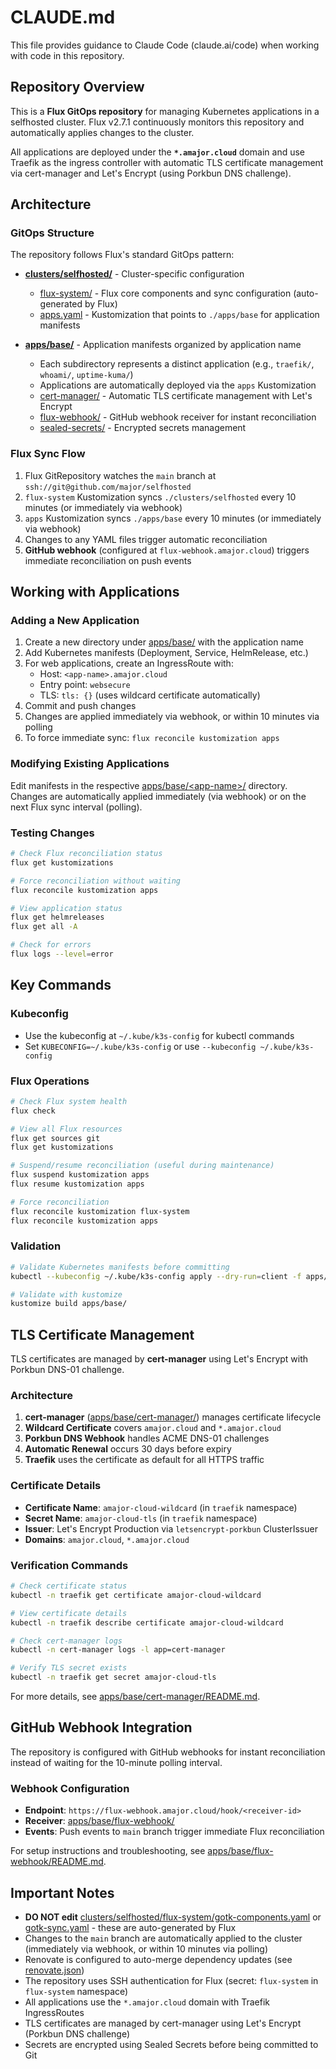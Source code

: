 # CLAUDE.md

This file provides guidance to Claude Code (claude.ai/code) when working with code in this repository.

## Repository Overview

This is a **Flux GitOps repository** for managing Kubernetes applications in a selfhosted cluster. Flux v2.7.1 continuously monitors this repository and automatically applies changes to the cluster.

All applications are deployed under the **`*.amajor.cloud`** domain and use Traefik as the ingress controller with automatic TLS certificate management via cert-manager and Let's Encrypt (using Porkbun DNS challenge).

## Architecture

### GitOps Structure

The repository follows Flux's standard GitOps pattern:

- **[clusters/selfhosted/](clusters/selfhosted/)** - Cluster-specific configuration
  - [flux-system/](clusters/selfhosted/flux-system/) - Flux core components and sync configuration (auto-generated by Flux)
  - [apps.yaml](clusters/selfhosted/apps.yaml) - Kustomization that points to `./apps/base` for application manifests

- **[apps/base/](apps/base/)** - Application manifests organized by application name
  - Each subdirectory represents a distinct application (e.g., `traefik/`, `whoami/`, `uptime-kuma/`)
  - Applications are automatically deployed via the `apps` Kustomization
  - [cert-manager/](apps/base/cert-manager/) - Automatic TLS certificate management with Let's Encrypt
  - [flux-webhook/](apps/base/flux-webhook/) - GitHub webhook receiver for instant reconciliation
  - [sealed-secrets/](apps/base/sealed-secrets/) - Encrypted secrets management

### Flux Sync Flow

1. Flux GitRepository watches the `main` branch at `ssh://git@github.com/major/selfhosted`
2. `flux-system` Kustomization syncs `./clusters/selfhosted` every 10 minutes (or immediately via webhook)
3. `apps` Kustomization syncs `./apps/base` every 10 minutes (or immediately via webhook)
4. Changes to any YAML files trigger automatic reconciliation
5. **GitHub webhook** (configured at `flux-webhook.amajor.cloud`) triggers immediate reconciliation on push events

## Working with Applications

### Adding a New Application

1. Create a new directory under [apps/base/](apps/base/) with the application name
2. Add Kubernetes manifests (Deployment, Service, HelmRelease, etc.)
3. For web applications, create an IngressRoute with:
   - Host: `<app-name>.amajor.cloud`
   - Entry point: `websecure`
   - TLS: `tls: {}` (uses wildcard certificate automatically)
4. Commit and push changes
5. Changes are applied immediately via webhook, or within 10 minutes via polling
6. To force immediate sync: `flux reconcile kustomization apps`

### Modifying Existing Applications

Edit manifests in the respective [apps/base/\<app-name\>/](apps/base/) directory. Changes are automatically applied immediately (via webhook) or on the next Flux sync interval (polling).

### Testing Changes

```bash
# Check Flux reconciliation status
flux get kustomizations

# Force reconciliation without waiting
flux reconcile kustomization apps

# View application status
flux get helmreleases
flux get all -A

# Check for errors
flux logs --level=error
```

## Key Commands

### Kubeconfig
- Use the kubeconfig at `~/.kube/k3s-config` for kubectl commands
- Set `KUBECONFIG=~/.kube/k3s-config` or use `--kubeconfig ~/.kube/k3s-config`

### Flux Operations

```bash
# Check Flux system health
flux check

# View all Flux resources
flux get sources git
flux get kustomizations

# Suspend/resume reconciliation (useful during maintenance)
flux suspend kustomization apps
flux resume kustomization apps

# Force reconciliation
flux reconcile kustomization flux-system
flux reconcile kustomization apps
```

### Validation

```bash
# Validate Kubernetes manifests before committing
kubectl --kubeconfig ~/.kube/k3s-config apply --dry-run=client -f apps/base/<app-name>/

# Validate with kustomize
kustomize build apps/base/
```

## TLS Certificate Management

TLS certificates are managed by **cert-manager** using Let's Encrypt with Porkbun DNS-01 challenge.

### Architecture

1. **cert-manager** ([apps/base/cert-manager/](apps/base/cert-manager/)) manages certificate lifecycle
2. **Wildcard Certificate** covers `amajor.cloud` and `*.amajor.cloud`
3. **Porkbun DNS Webhook** handles ACME DNS-01 challenges
4. **Automatic Renewal** occurs 30 days before expiry
5. **Traefik** uses the certificate as default for all HTTPS traffic

### Certificate Details

- **Certificate Name**: `amajor-cloud-wildcard` (in `traefik` namespace)
- **Secret Name**: `amajor-cloud-tls` (in `traefik` namespace)
- **Issuer**: Let's Encrypt Production via `letsencrypt-porkbun` ClusterIssuer
- **Domains**: `amajor.cloud`, `*.amajor.cloud`

### Verification Commands

```bash
# Check certificate status
kubectl -n traefik get certificate amajor-cloud-wildcard

# View certificate details
kubectl -n traefik describe certificate amajor-cloud-wildcard

# Check cert-manager logs
kubectl -n cert-manager logs -l app=cert-manager

# Verify TLS secret exists
kubectl -n traefik get secret amajor-cloud-tls
```

For more details, see [apps/base/cert-manager/README.md](apps/base/cert-manager/README.md).

## GitHub Webhook Integration

The repository is configured with GitHub webhooks for instant reconciliation instead of waiting for the 10-minute polling interval.

### Webhook Configuration
- **Endpoint**: `https://flux-webhook.amajor.cloud/hook/<receiver-id>`
- **Receiver**: [apps/base/flux-webhook/](apps/base/flux-webhook/)
- **Events**: Push events to `main` branch trigger immediate Flux reconciliation

For setup instructions and troubleshooting, see [apps/base/flux-webhook/README.md](apps/base/flux-webhook/README.md).

## Important Notes

- **DO NOT edit** [clusters/selfhosted/flux-system/gotk-components.yaml](clusters/selfhosted/flux-system/gotk-components.yaml) or [gotk-sync.yaml](clusters/selfhosted/flux-system/gotk-sync.yaml) - these are auto-generated by Flux
- Changes to the `main` branch are automatically applied to the cluster (immediately via webhook, or within 10 minutes via polling)
- Renovate is configured to auto-merge dependency updates (see [renovate.json](renovate.json))
- The repository uses SSH authentication for Flux (secret: `flux-system` in `flux-system` namespace)
- All applications use the `*.amajor.cloud` domain with Traefik IngressRoutes
- TLS certificates are managed by cert-manager using Let's Encrypt (Porkbun DNS challenge)
- Secrets are encrypted using Sealed Secrets before being committed to Git
